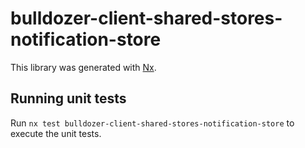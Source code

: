 # bulldozer-client-shared-stores-notification-store

This library was generated with [Nx](https://nx.dev).

## Running unit tests

Run `nx test bulldozer-client-shared-stores-notification-store` to execute the unit tests.
